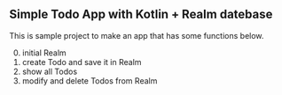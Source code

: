 ## Simple Todo App with Kotlin + Realm datebase

This is sample project to make an app that has some functions below.

0. initial Realm
1. create Todo and save it in Realm
2. show all Todos
2. modify and delete Todos from Realm

